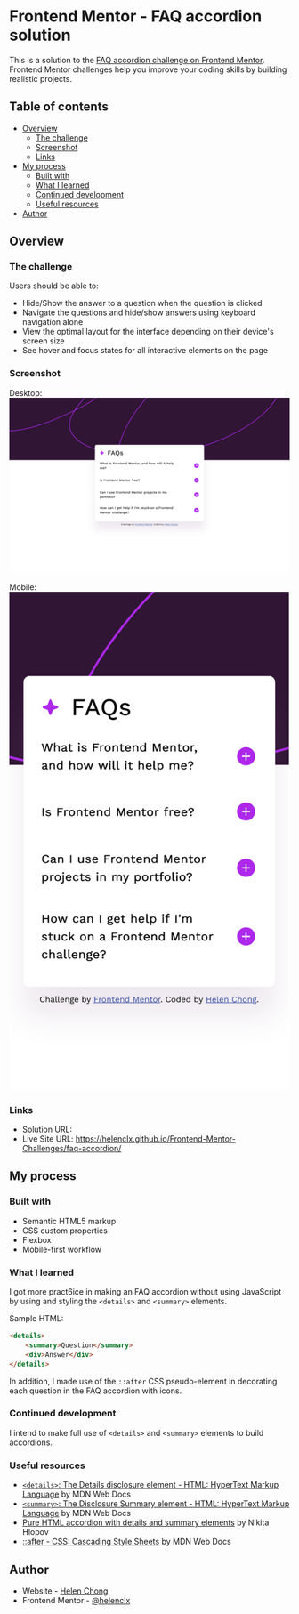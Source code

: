 # Frontend Mentor - FAQ accordion solution

This is a solution to the [FAQ accordion challenge on Frontend Mentor](https://www.frontendmentor.io/challenges/faq-accordion-wyfFdeBwBz). Frontend Mentor challenges help you improve your coding skills by building realistic projects.

## Table of contents

- [Overview](#overview)
    - [The challenge](#the-challenge)
    - [Screenshot](#screenshot)
    - [Links](#links)
- [My process](#my-process)
    - [Built with](#built-with)
    - [What I learned](#what-i-learned)
    - [Continued development](#continued-development)
    - [Useful resources](#useful-resources)
- [Author](#author)
<!-- - [Acknowledgments](#acknowledgments) -->

## Overview

### The challenge

Users should be able to:

- Hide/Show the answer to a question when the question is clicked
- Navigate the questions and hide/show answers using keyboard navigation alone
- View the optimal layout for the interface depending on their device's screen size
- See hover and focus states for all interactive elements on the page

### Screenshot

Desktop:
![](screenshot-desktop.png)

Mobile:
![](screenshot-mobile.png)

### Links

- Solution URL:
- Live Site URL: https://helenclx.github.io/Frontend-Mentor-Challenges/faq-accordion/

## My process

### Built with

- Semantic HTML5 markup
- CSS custom properties
- Flexbox
- Mobile-first workflow

### What I learned

I got more pract6ice in making an FAQ accordion without using JavaScript by using and styling the `<details>` and `<summary>` elements.

Sample HTML:
```html
<details>
    <summary>Question</summary>
    <div>Answer</div>
</details>
```

In addition, I made use of the `::after` CSS pseudo-element in decorating each question in the FAQ accordion with icons.

### Continued development

I intend to make full use of `<details>` and `<summary>` elements to build accordions.

### Useful resources

- [`<details>`: The Details disclosure element - HTML: HyperText Markup Language](https://developer.mozilla.org/en-US/docs/Web/HTML/Element/details) by MDN Web Docs
- [`<summary>`: The Disclosure Summary element - HTML: HyperText Markup Language](https://developer.mozilla.org/en-US/docs/Web/HTML/Element/summary) by MDN Web Docs
- [Pure HTML accordion with details and summary elements](https://nikitahl.com/native-html-accordion) by Nikita Hlopov
- [::after - CSS: Cascading Style Sheets](https://developer.mozilla.org/en-US/docs/Web/CSS/::after) by MDN Web Docs

## Author

- Website - [Helen Chong](https://helenclx.github.io/)
- Frontend Mentor - [@helenclx](https://www.frontendmentor.io/profile/helenclx)

<!-- ## Acknowledgments

This is where you can give a hat tip to anyone who helped you out on this project. Perhaps you worked in a team or got some inspiration from someone else's solution. This is the perfect place to give them some credit. -->
